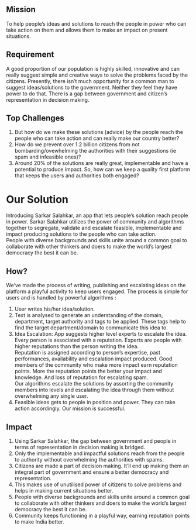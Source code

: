 ## Mission
To help people’s ideas and solutions to reach the people in power who can take action on them and allows them to make an impact on present situations. 

## Requirement
A good proportion of our population is highly skilled, innovative and can really suggest simple and creative ways to solve the problems faced by the citizens. Presently, there isn’t much opportunity for a common man to suggest ideas/solutions to the government. Neither they feel they have power to do that. There is a gap between government and citizen’s representation in decision making.

## Top Challenges
1. But how do we make these solutions (advice) by the people reach the people who can take action and can really make our country better?<br>
2. How do we prevent over 1.2 billion citizens from not bombarding/ovewhelming the authorities with their suggestions (ie spam and infeasible ones)?<br>
3. Around 20% of the solutions are really great, implementable and have a potential to produce impact. So, how can we keep a quality first platform that keeps the users and authorities both engaged?

# Our Solution
Introducing Sarkar Salahkar, an app that lets people’s solution reach people in power. Sarkar Salahkar utilizes the power of community and algorithms together to segregate, validate and escalate feasible, implementable and impact producing solutions to the people who can take action. <br>
People with diverse backgrounds and skills unite around a common goal to collaborate with other thinkers and doers to make the world’s largest democracy the best it can be.

## How?
We’ve made the process of writing, publishing and escalating ideas on the platform a playful activity to keep users engaged. The process is simple for users and is handled by powerful algorithms :<br>
1. User writes his/her idea/solution.<br>
2. Text is analysed to generate an understanding of the domain, department, target authority and tags to be applied. These tags help to find the target department/domain to communicate this idea to.<br>
3. Idea Escalation: App suggests higher level experts to escalate the idea. Every person is associated with a reputation. Experts are people with higher reputations than the person writing the idea.<br>
Reputation is assigned according to person’s expertise, past performances, availability and escalation impact produced. Good members of the community who make more impact earn reputation points. More the reputation points the better your impact and knowledge. And loss of reputation for escalating spam.<br>
Our algorithms escalate the solutions by assorting the community members into levels and escalating the idea through them without overwhelming any single user.<br>
4. Feasible ideas gets to people in position and power. They can take action accordingly. Our mission is successful.

## Impact
1. Using Sarkar Salahkar, the gap between government and people in terms of representation in decision making is bridged.<br>
2. Only the implementable and impactful solutions reach from the people to authority without overwhelming the authorities with spams.<br>
3. Citizens are made a part of decision making.  It’ll end up making them an integral part of government and ensure a better democracy and representation. <br>
4. This makes use of unutilised power of citizens to solve problems and helps in making current situations better.<br>
5. People with diverse backgrounds and skills unite around a common goal to collaborate with other thinkers and doers to make the world’s largest democracy the best it can be.<br>
6. Community keeps functioning in a playful way, earning reputation points to make India better.
